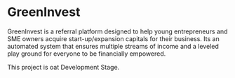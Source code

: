 # GreenInvest
GreenInvest is a referral platform designed to help young entrepreneurs and SME owners acquire start-up/expansion capitals for their business. Its an automated system that ensures multiple streams of income and a leveled play ground for everyone to be financially empowered.

This project is oat Development Stage.
